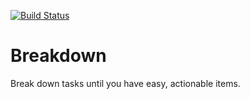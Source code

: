 [![Build Status](https://travis-ci.com/danpker/breakdown.svg?branch=master)](https://travis-ci.com/danpker/breakdown)

# Breakdown

Break down tasks until you have easy, actionable items.
